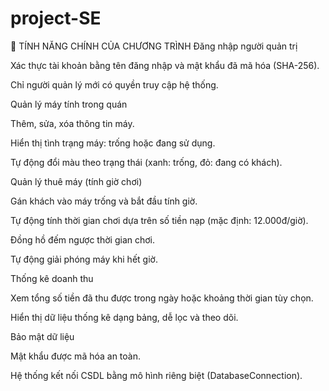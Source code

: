# project-SE
 
🎯 TÍNH NĂNG CHÍNH CỦA CHƯƠNG TRÌNH
Đăng nhập người quản trị

Xác thực tài khoản bằng tên đăng nhập và mật khẩu đã mã hóa (SHA-256).

Chỉ người quản lý mới có quyền truy cập hệ thống.

Quản lý máy tính trong quán

Thêm, sửa, xóa thông tin máy.

Hiển thị tình trạng máy: trống hoặc đang sử dụng.

Tự động đổi màu theo trạng thái (xanh: trống, đỏ: đang có khách).

Quản lý thuê máy (tính giờ chơi)

Gán khách vào máy trống và bắt đầu tính giờ.

Tự động tính thời gian chơi dựa trên số tiền nạp (mặc định: 12.000đ/giờ).

Đồng hồ đếm ngược thời gian chơi.

Tự động giải phóng máy khi hết giờ.

Thống kê doanh thu

Xem tổng số tiền đã thu được trong ngày hoặc khoảng thời gian tùy chọn.

Hiển thị dữ liệu thống kê dạng bảng, dễ lọc và theo dõi.

Bảo mật dữ liệu

Mật khẩu được mã hóa an toàn.

Hệ thống kết nối CSDL bằng mô hình riêng biệt (DatabaseConnection).

